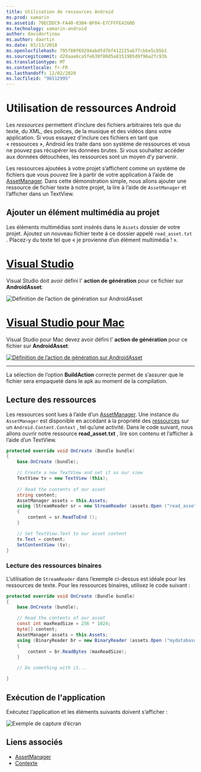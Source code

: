 ```yaml
---
title: Utilisation de ressources Android
ms.prod: xamarin
ms.assetid: 70ECDDC9-FA40-03B4-BF04-E7CFFFE4260D
ms.technology: xamarin-android
author: davidortinau
ms.author: daortin
ms.date: 03/13/2018
ms.openlocfilehash: 795f80f69294abdfd7bf412225ab77cbbe5cb5b1
ms.sourcegitcommit: d2daaa6ca5fe630f80d5a8151985d9f96a2fc93b
ms.translationtype: MT
ms.contentlocale: fr-FR
ms.lasthandoff: 12/02/2020
ms.locfileid: "96512995"
---
```

# <a name="using-android-assets"></a>Utilisation de ressources Android

Les _ressources_ permettent d’inclure des fichiers arbitraires tels que du texte, du XML, des polices, de la musique et des vidéos dans votre application. Si vous essayez d’inclure ces fichiers en tant que « ressources », Android les traite dans son système de ressources et vous ne pouvez pas récupérer les données brutes. Si vous souhaitez accéder aux données détouchées, les ressources sont un moyen d’y parvenir.

Les ressources ajoutées à votre projet s’affichent comme un système de fichiers que vous pouvez lire à partir de votre application à l’aide de [AssetManager](xref:Android.Content.Res.AssetManager).
Dans cette démonstration simple, nous allons ajouter une ressource de fichier texte à notre projet, la lire à l’aide de `AssetManager` et l’afficher dans un TextView.

## <a name="add-asset-to-project"></a>Ajouter un élément multimédia au projet

Les éléments multimédias sont insérés dans le `Assets` dossier de votre projet. Ajoutez un nouveau fichier texte à ce dossier appelé `read_asset.txt` . Placez-y du texte tel que « je provienne d’un élément multimédia ! ».

# <a name="visual-studio"></a>[Visual Studio](#tab/windows)

Visual Studio doit avoir défini l' **action de génération** pour ce fichier sur **AndroidAsset**:

![Définition de l’action de génération sur AndroidAsset](android-assets-images/asset-properties-vs.png) 

# <a name="visual-studio-for-mac"></a>[Visual Studio pour Mac](#tab/macos)

Visual Studio pour Mac devez avoir défini l' **action de génération** pour ce fichier sur **AndroidAsset**:

[![Définition de l’action de génération sur AndroidAsset](android-assets-images/asset-properties-xs-sml.png)](android-assets-images/asset-properties-xs.png#lightbox)

-----

La sélection de l’option **BuildAction** correcte permet de s’assurer que le fichier sera empaqueté dans le apk au moment de la compilation.

## <a name="reading-assets"></a>Lecture des ressources

Les ressources sont lues à l’aide d’un [AssetManager](xref:Android.Content.Res.AssetManager). Une instance du `AssetManager` est disponible en accédant à la propriété des [ressources](xref:Android.Content.Context.Assets) sur un `Android.Content.Context` , tel qu’une activité.
Dans le code suivant, nous allons ouvrir notre ressource **read_asset.txt** , lire son contenu et l’afficher à l’aide d’un TextView.

```csharp
protected override void OnCreate (Bundle bundle)
{
    base.OnCreate (bundle);

    // Create a new TextView and set it as our view
    TextView tv = new TextView (this);
    
    // Read the contents of our asset
    string content;
    AssetManager assets = this.Assets;
    using (StreamReader sr = new StreamReader (assets.Open ("read_asset.txt")))
    {
        content = sr.ReadToEnd ();
    }

    // Set TextView.Text to our asset content
    tv.Text = content;
    SetContentView (tv);
}
```

### <a name="reading-binary-assets"></a>Lecture des ressources binaires

L’utilisation de `StreamReader` dans l’exemple ci-dessus est idéale pour les ressources de texte. Pour les ressources binaires, utilisez le code suivant :

```csharp
protected override void OnCreate (Bundle bundle)
{
    base.OnCreate (bundle);

    // Read the contents of our asset
    const int maxReadSize = 256 * 1024;
    byte[] content;
    AssetManager assets = this.Assets;
    using (BinaryReader br = new BinaryReader (assets.Open ("mydatabase.db")))
    {
        content = br.ReadBytes (maxReadSize);
    }

    // Do something with it...

}
```

## <a name="running-the-application"></a>Exécution de l'application

Exécutez l’application et les éléments suivants doivent s’afficher :

![Exemple de capture d’écran](android-assets-images/screenshot.png)

## <a name="related-links"></a>Liens associés

- [AssetManager](xref:Android.Content.Res.AssetManager)
- [Contexte](xref:Android.Content.Context)
